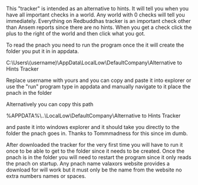 This "tracker" is intended as an alternative to hints. It will tell you when you have all important checks in a world. Any world with 0 checks will tell you immediately. Everything on Redbuddhas tracker is an important check other than Ansem reports since there are no hints. When you get a check click the plus to the right of the world and then click what you got.

To read the pnach you need to run the program once the it will create the folder you put it in in appdata. 

C:\Users\\(username)\AppData\LocalLow\DefaultCompany\Alternative to Hints Tracker 

Replace username with yours and you can copy and paste it into explorer or use the "run" program type in appdata and manually navigate to it place the pnach in the folder

Alternatively you can copy this path

%APPDATA%\\..\LocalLow\DefaultCompany\Alternative to Hints Tracker

and paste it into windows explorer and it should take you directly to the folder the pnach goes in.
Thanks to Tommmadness for this since im dumb.

After downloaded the tracker for the very first time you will have to run it once to be able to get to the folder since it needs to be created. Once the pnach is in the folder you will need to restart the program since it only reads the pnach on startup. Any pnach name valaxors website provides a download for will work but it must only be the name from the website no extra numbers names or spaces.
